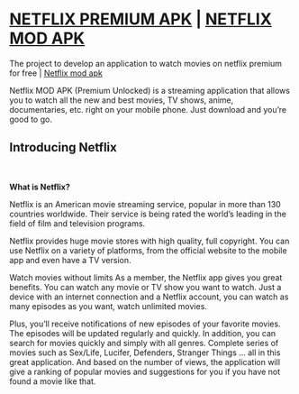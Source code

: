 # <a rel="dofollow" href='https://appdaily.org/tag/netflix-premium-apk'>NETFLIX PREMIUM APK</a> | <a rel="dofollow" href='https://appdaily.org/tag/netflix-mod-apk'>NETFLIX MOD APK </a>
The project to develop an application to watch movies on netflix premium for free | <a rel="dofollow" href='https://appdaily.org/tag/netflix-mod-apk'>Netflix mod apk</a>

Netflix MOD APK (Premium Unlocked) is a streaming application that allows you to watch all the new and best movies, TV shows, anime, documentaries, etc. right on your mobile phone. Just download and you’re good to go.

<h2>Introducing Netflix</h2> <br>

<b>What is Netflix?</b><br>

Netflix is an American movie streaming service, popular in more than 130 countries worldwide. Their service is being rated the world’s leading in the field of film and television programs.

Netflix provides huge movie stores with high quality, full copyright. You can use Netflix on a variety of platforms, from the official website to the mobile app and even have a TV version.

Watch movies without limits
As a member, the Netflix app gives you great benefits. You can watch any movie or TV show you want to watch. Just a device with an internet connection and a Netflix account, you can watch as many episodes as you want, watch unlimited movies.

Plus, you’ll receive notifications of new episodes of your favorite movies. The episodes will be updated regularly and quickly. In addition, you can search for movies quickly and simply with all genres. Complete series of movies such as Sex/Life, Lucifer, Defenders, Stranger Things … all in this great application. And based on the number of views, the application will give a ranking of popular movies and suggestions for you if you have not found a movie like that.
